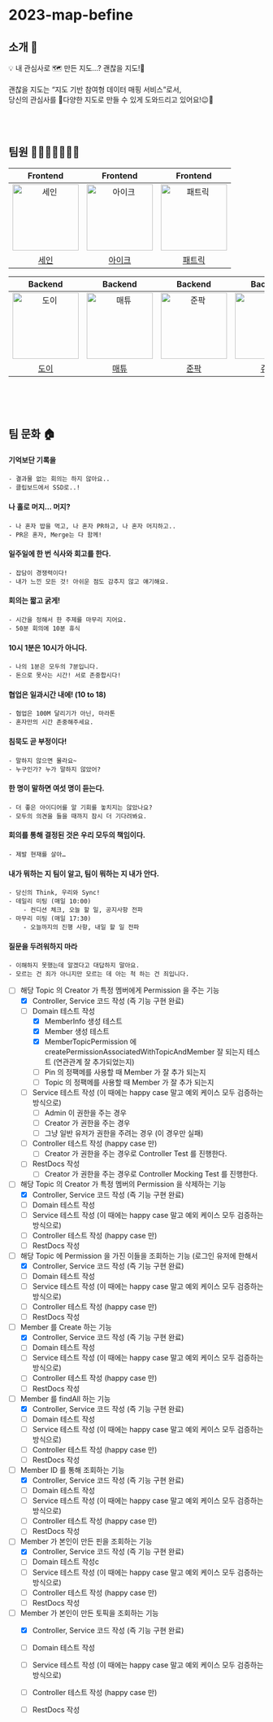 # 2023-map-befine
## 소개 📝

💡 내 관심사로 🗺 만든 지도…? 괜찮을 지도!📍
<br><br>
괜찮을 지도는 “지도 기반 참여형 데이터 매핑 서비스”로서,<br>
당신의 관심사를 📍다양한 지도로 만들 수 있게 도와드리고 있어요!😉🌈

<br><br>
## 팀원 👨‍👨‍👧‍👧👩‍👦‍👦

|                                       Frontend                                        |                                        Frontend                                        |                                        Frontend                                        |
|:-------------------------------------------------------------------------------------:|:--------------------------------------------------------------------------------------:|:--------------------------------------------------------------------------------------:|
| <img src="https://avatars.githubusercontent.com/u/89172499?v=4" width=130px alt="세인"> | <img src="https://avatars.githubusercontent.com/u/33995840?v=4" width=130px alt="아이크"> | <img src="https://avatars.githubusercontent.com/u/72205402?v=4" width=130px alt="패트릭"> |
|                          [세인](https://github.com/semnil5202)                          |                           [아이크](https://github.com/afds4567)                           |                           [패트릭](https://github.com/GC-Park)                            |

|                                        Backend                                         |                                        Backend                                         |                                         Backend                                         |                                        Backend                                        |
|:--------------------------------------------------------------------------------------:|:--------------------------------------------------------------------------------------:|:---------------------------------------------------------------------------------------:|:-------------------------------------------------------------------------------------:|
| <img src="https://avatars.githubusercontent.com/u/97426362?v=4" width=130px alt="도이"/> | <img src="https://avatars.githubusercontent.com/u/89840550?v=4" width=130px alt="매튜"/> | <img src="https://avatars.githubusercontent.com/u/112045553?v=4" width=130px alt="준팍"/> | <img src="https://avatars.githubusercontent.com/u/50602742?v=4" width=130px alt="쥬니"> |
|                            [도이](https://github.com/yoondgu)                            |                           [매튜](https://github.com/kpeel5839)                           |                           [준팍](https://github.com/junpakPark)                           |                           [쥬니](https://github.com/cpot5620)                           | 

<br><br><br>
## 팀 문화 🏠

#### 기억보단 기록을
    - 결과물 없는 회의는 하지 않아요..
    - 클립보드에서 SSD로..!

#### 나 홀로 머지… 머지?
    - 나 혼자 밥을 먹고, 나 혼자 PR하고, 나 혼자 머지하고..
    - PR은 혼자, Merge는 다 함께!

#### 일주일에 한 번 식사와 회고를 한다.
    - 잡담이 경쟁력이다!
    - 내가 느낀 모든 것! 아쉬운 점도 감추지 않고 얘기해요.

#### 회의는 짧고 굵게!
    - 시간을 정해서 한 주제를 마무리 지어요.
    - 50분 회의에 10분 휴식

#### 10시 1분은 10시가 아니다.
    - 나의 1분은 모두의 7분입니다.
    - 돈으로 못사는 시간! 서로 존중합시다!

#### 협업은 일과시간 내에! (10 to 18)
    - 협업은 100M 달리기가 아닌, 마라톤
    - 혼자만의 시간 존중해주세요.

#### 침묵도 곧 부정이다!
    - 말하지 않으면 몰라요~
    - 누구인가? 누가 말하지 않았어?

#### 한 명이 말하면 여섯 명이 듣는다.
    - 더 좋은 아이디어를 알 기회를 놓치지는 않았나요?
    - 모두의 의견을 들을 때까지 잠시 더 기다려봐요.

#### 회의를 통해 결정된 것은 우리 모두의 책임이다.
    - 제발 현재를 살아…


#### 내가 뭐하는 지 팀이 알고, 팀이 뭐하는 지 내가 안다.
    - 당신의 Think, 우리와 Sync!
    - 데일리 미팅 (매일 10:00)
        - 컨디션 체크, 오늘 할 일, 공지사항 전파
    - 마무리 미팅 (매일 17:30)
        - 오늘까지의 진행 사항, 내일 할 일 전파
#### 질문을 두려워하지 마라
    - 이해하지 못했는데 알겠다고 대답하지 말아요.
    - 모르는 건 죄가 아니지만 모르는 데 아는 척 하는 건 죄입니다.


































- [ ] 해당 Topic 의 Creator 가 특정 멤버에게 Permission 을 주는 기능
    - [x] Controller, Service 코드 작성 (즉 기능 구현 완료)
    - [ ] Domain 테스트 작성
        - [x] MemberInfo 생성 테스트
        - [x] Member 생성 테스트
        - [x] MemberTopicPermission 에 createPermissionAssociatedWithTopicAndMember 잘 되는지 테스트 (연관관계 잘 추가되었는지)
        - [ ] Pin 의 정팩메를 사용할 때 Member 가 잘 추가 되는지
        - [ ] Topic 의 정팩메를 사용할 때 Member 가 잘 추가 되는지
    - [ ] Service 테스트 작성 (이 때에는 happy case 말고 예외 케이스 모두 검증하는 방식으로)
        - [ ] Admin 이 권한을 주는 경우
        - [ ] Creator 가 권한을 주는 경우
        - [ ] 그냥 일반 유저가 권한을 주려는 경우 (이 경우만 실패)
    - [ ] Controller 테스트 작성 (happy case 만)
        - [ ] Creator 가 권한을 주는 경우로 Controller Test 를 진행한다.
    - [ ] RestDocs 작성
        - [ ] Creator 가 권한을 주는 경우로 Controller Mocking Test 를 진행한다.

- [ ] 해당 Topic 의 Creator 가 특정 멤버의 Permission 을 삭제하는 기능
    - [x] Controller, Service 코드 작성 (즉 기능 구현 완료)
    - [ ] Domain 테스트 작성
    - [ ] Service 테스트 작성 (이 때에는 happy case 말고 예외 케이스 모두 검증하는 방식으로)
    - [ ] Controller 테스트 작성 (happy case 만)
    - [ ] RestDocs 작성

- [ ] 해당 Topic 에 Permission 을 가진 이들을 조회하는 기능 (로그인 유저에 한해서
    - [x] Controller, Service 코드 작성 (즉 기능 구현 완료)
    - [ ] Domain 테스트 작성
    - [ ] Service 테스트 작성 (이 때에는 happy case 말고 예외 케이스 모두 검증하는 방식으로)
    - [ ] Controller 테스트 작성 (happy case 만)
    - [ ] RestDocs 작성

- [ ] Member 를 Create 하는 기능
    - [x] Controller, Service 코드 작성 (즉 기능 구현 완료)
    - [ ] Domain 테스트 작성
    - [ ] Service 테스트 작성 (이 때에는 happy case 말고 예외 케이스 모두 검증하는 방식으로)
    - [ ] Controller 테스트 작성 (happy case 만)
    - [ ] RestDocs 작성

- [ ] Member 를 findAll 하는 기능
    - [x] Controller, Service 코드 작성 (즉 기능 구현 완료)
    - [ ] Domain 테스트 작성
    - [ ] Service 테스트 작성 (이 때에는 happy case 말고 예외 케이스 모두 검증하는 방식으로)
    - [ ] Controller 테스트 작성 (happy case 만)
    - [ ] RestDocs 작성

- [ ] Member ID 를 통해 조회하는 기능
    - [x] Controller, Service 코드 작성 (즉 기능 구현 완료)
    - [ ] Domain 테스트 작성
    - [ ] Service 테스트 작성 (이 때에는 happy case 말고 예외 케이스 모두 검증하는 방식으로)
    - [ ] Controller 테스트 작성 (happy case 만)
    - [ ] RestDocs 작성

- [ ] Member 가 본인이 만든 핀을 조회하는 기능
    - [x] Controller, Service 코드 작성 (즉 기능 구현 완료)
    - [ ] Domain 테스트 작성c
    - [ ] Service 테스트 작성 (이 때에는 happy case 말고 예외 케이스 모두 검증하는 방식으로)
    - [ ] Controller 테스트 작성 (happy case 만)
    - [ ] RestDocs 작성

- [ ]  Member 가 본인이 만든 토픽을 조회하는 기능
    - [x] Controller, Service 코드 작성 (즉 기능 구현 완료)
    - [ ] Domain 테스트 작성
    - [ ] Service 테스트 작성 (이 때에는 happy case 말고 예외 케이스 모두 검증하는 방식으로)
    - [ ] Controller 테스트 작성 (happy case 만)
    - [ ] RestDocs 작성



